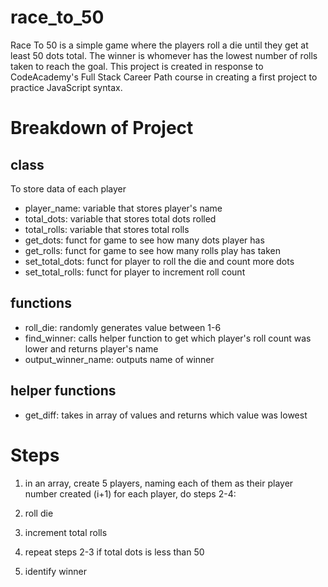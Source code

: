 # race_to_50
Race To 50 is a simple game where the players roll a die until they get at least 50 dots total. The winner is whomever has the lowest number of rolls taken to reach the goal. This project is created in response to CodeAcademy's Full Stack Career Path course in creating a first project to practice JavaScript syntax.

# Breakdown of Project

## class
To store data of each player
- player_name: variable that stores player's name
- total_dots: variable that stores total dots rolled
- total_rolls: variable that stores total rolls
- get_dots: funct for game to see how many dots player has
- get_rolls: funct for game to see how many rolls play has taken
- set_total_dots: funct for player to roll the die and count more dots
- set_total_rolls: funct for player to increment roll count


## functions
- roll_die: randomly generates value between 1-6
- find_winner: calls helper function to get which player's roll count was lower and returns player's name
- output_winner_name: outputs name of winner

## helper functions
- get_diff: takes in array of values and returns which value was lowest


# Steps
1. in an array, create 5 players, naming each of them as their player number created (i+1)
for each player, do steps 2-4:
2. roll die
3. increment total rolls
4. repeat steps 2-3 if total dots is less than 50

5. identify winner